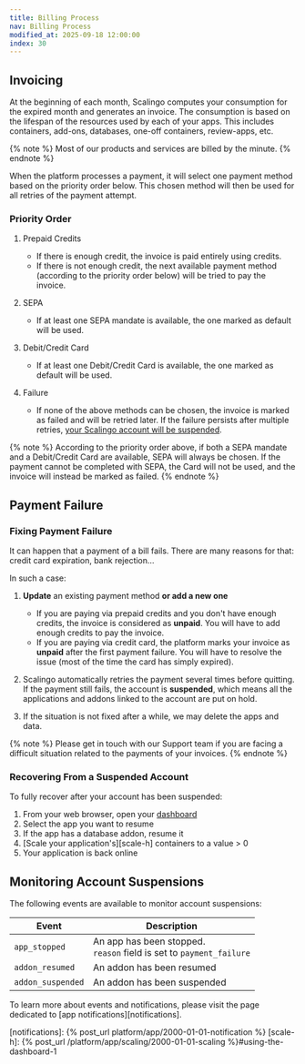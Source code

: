 ```yaml
---
title: Billing Process
nav: Billing Process
modified_at: 2025-09-18 12:00:00
index: 30
---
```



## Invoicing

At the beginning of each month, Scalingo computes your consumption for the
expired month and generates an invoice. The consumption is based on the
lifespan of the resources used by each of your apps. This includes containers,
add-ons, databases, one-off containers, review-apps, etc.

{% note %}
Most of our products and services are billed by the minute.
{% endnote %}

When the platform processes a payment, it will select one payment method based on the priority order below. This chosen method will then be used for all retries of the payment attempt.

### Priority Order

1. Prepaid Credits
   - If there is enough credit, the invoice is paid entirely using credits.
   - If there is not enough credit, the next available payment method (according to the priority order below) will be tried to pay the invoice.

2. SEPA
   - If at least one SEPA mandate is available, the one marked as default will be used.

3. Debit/Credit Card
   - If at least one Debit/Credit Card is available, the one marked as default will be used.

4. Failure
   - If none of the above methods can be chosen, the invoice is marked as failed and will be retried later. If the failure persists after multiple retries, [your Scalingo account will be suspended](#payment-failure).

{% note %}
According to the priority order above, if both a SEPA mandate and a Debit/Credit Card are available, SEPA will always be chosen. If the payment cannot be completed with SEPA, the Card will not be used, and the invoice will instead be marked as failed.
{% endnote %}

## Payment Failure

### Fixing Payment Failure

It can happen that a payment of a bill fails. There are many reasons for that:
credit card expiration, bank rejection…

In such a case:

1. **Update** an existing payment method **or add a new one**
   - If you are paying via prepaid credits and you don't have enough credits,
     the invoice is considered as **unpaid**. You will have to add enough
     credits to pay the invoice.
   - If you are paying via credit card, the platform marks your invoice as
     **unpaid** after the first payment failure. You will have to resolve the
     issue (most of the time the card has simply expired).

2. Scalingo automatically retries the payment several times before quitting.
   If the payment still fails, the account is **suspended**, which means all
   the applications and addons linked to the account are put on hold.

3. If the situation is not fixed after a while, we may delete the apps and
   data.

{% note %}
Please get in touch with our Support team if you are facing a difficult
situation related to the payments of your invoices.
{% endnote %}

### Recovering From a Suspended Account

To fully recover after your account has been suspended:

1. From your web browser, open your [dashboard][dashboard]
2. Select the app you want to resume
3. If the app has a database addon, resume it
4. [Scale your application's][scale-h] containers to a value > 0
5. Your application is back online


## Monitoring Account Suspensions

The following events are available to monitor account suspensions:

| Event             | Description                 |
| ----------------- | --------------------------- |
| `app_stopped`     | An app has been stopped.<br />`reason` field is set to `payment_failure` |
| `addon_resumed`   | An addon has been resumed   |
| `addon_suspended` | An addon has been suspended |

To learn more about events and notifications, please visit the page dedicated
to [app notifications][notifications].


[dashboard]: https://dashboard.scalingo.com

[notifications]: {% post_url platform/app/2000-01-01-notification %}
[scale-h]: {% post_url /platform/app/scaling/2000-01-01-scaling %}#using-the-dashboard-1
